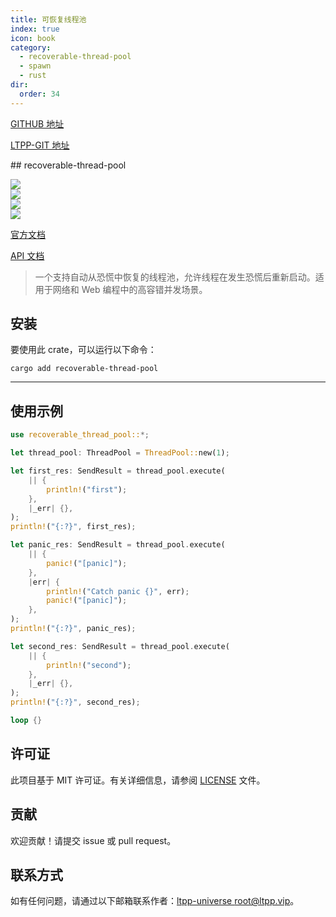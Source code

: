 ```yaml
---
title: 可恢复线程池
index: true
icon: book
category:
  - recoverable-thread-pool
  - spawn
  - rust
dir:
  order: 34
---
```


[GITHUB 地址](https://github.com/ltpp-universe/recoverable-thread-pool)

[LTPP-GIT 地址](https://git.ltpp.vip/root/recoverable-thread-pool)

<Share colorful />
<Catalog />
## recoverable-thread-pool

[![](https://img.shields.io/crates/v/recoverable-thread-pool.svg)](https://crates.io/crates/recoverable-thread-pool)<br>
[![](https://docs.rs/recoverable-thread-pool/badge.svg)](https://docs.rs/recoverable-thread-pool)<br>
[![](https://img.shields.io/crates/l/recoverable-thread-pool.svg)](./LICENSE)<br>
[![](https://github.com/ltpp-universe/recoverable-thread-pool/workflows/Rust/badge.svg)](https://github.com/ltpp-universe/recoverable-thread-pool/actions?query=workflow:Rust)

[官方文档](https://docs.ltpp.vip/recoverable-thread-pool/)

[API 文档](https://docs.rs/recoverable-thread-pool/latest/recoverable_thread_pool/)

> 一个支持自动从恐慌中恢复的线程池，允许线程在发生恐慌后重新启动。适用于网络和 Web 编程中的高容错并发场景。

## 安装

要使用此 crate，可以运行以下命令：

```shell
cargo add recoverable-thread-pool
```

---

## 使用示例

```rust
use recoverable_thread_pool::*;

let thread_pool: ThreadPool = ThreadPool::new(1);

let first_res: SendResult = thread_pool.execute(
    || {
        println!("first");
    },
    |_err| {},
);
println!("{:?}", first_res);

let panic_res: SendResult = thread_pool.execute(
    || {
        panic!("[panic]");
    },
    |err| {
        println!("Catch panic {}", err);
        panic!("[panic]");
    },
);
println!("{:?}", panic_res);

let second_res: SendResult = thread_pool.execute(
    || {
        println!("second");
    },
    |_err| {},
);
println!("{:?}", second_res);

loop {}
```

## 许可证

此项目基于 MIT 许可证。有关详细信息，请参阅 [LICENSE](LICENSE) 文件。

## 贡献

欢迎贡献！请提交 issue 或 pull request。

## 联系方式

如有任何问题，请通过以下邮箱联系作者：[ltpp-universe <root@ltpp.vip>](mailto:root@ltpp.vip)。
